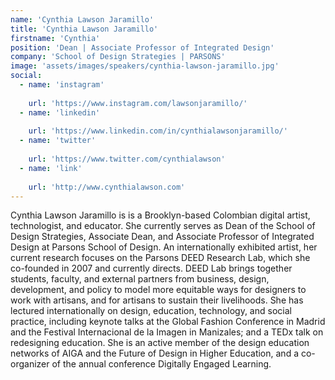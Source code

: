 ```yaml
---
name: 'Cynthia Lawson Jaramillo'
title: 'Cynthia Lawson Jaramillo'
firstname: 'Cynthia'
position: 'Dean | Associate Professor of Integrated Design'
company: 'School of Design Strategies | PARSONS'
image: 'assets/images/speakers/cynthia-lawson-jaramillo.jpg'
social:
  - name: 'instagram'
    
    url: 'https://www.instagram.com/lawsonjaramillo/'
  - name: 'linkedin'
    
    url: 'https://www.linkedin.com/in/cynthialawsonjaramillo/'
  - name: 'twitter'
    
    url: 'https://www.twitter.com/cynthialawson'
  - name: 'link'
    
    url: 'http://www.cynthialawson.com'
---
```


Cynthia Lawson Jaramillo is is a Brooklyn-based Colombian digital artist, technologist, and educator. She currently serves as Dean of the School of Design Strategies, Associate Dean, and Associate Professor of Integrated Design at Parsons School of Design. An internationally exhibited artist, her current research focuses on the Parsons DEED Research Lab, which she co-founded in 2007 and currently directs. DEED Lab brings together students, faculty, and external partners from business, design, development, and policy to model more equitable ways for designers to work with artisans, and for artisans to sustain their livelihoods. She has lectured internationally on design, education, technology, and social practice, including keynote talks at the Global Fashion Conference in Madrid and the Festival Internacional de la Imagen in Manizales; and a TEDx talk on redesigning education. She is an active member of the design education networks of AIGA and the Future of Design in Higher Education, and a co-organizer of the annual conference Digitally Engaged Learning.
